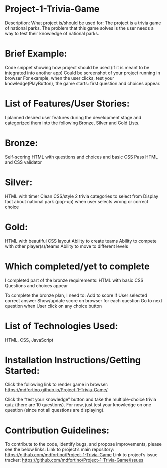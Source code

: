 # Project-1-Trivia-Game
Description:
What project is/should be used for:
The project is a trivia game of national parks. The problem that this game solves is the user needs a way to test their knowledge of national parks. 

# Brief Example:
Code snippet showing how project should be used (if it is meant to be integrated into another app)
Could be screenshot of your project running in browser
For example, when the user clicks, test your knowledge(PlayButton), the game starts: first question and choices appear. 


# List of Features/User Stories:
I planned desired user features during the development stage and categorized them into the following Bronze, Silver and Gold Lists.

# Bronze: 
Self-scoring
HTML with questions and choices and basic CSS
Pass HTML and CSS validator

# Silver:
HTML with timer
Clean CSS/style 
2 trivia categories to select from
Display fact about national park (pop-up) when user selects wrong or correct choice

# Gold:
HTML with beautiful CSS layout
Ability to create teams
Ability to compete with other player(s)/teams
Ability to move to different levels 

# Which completed/yet to complete
I completed part of the bronze requirements: 
HTML with basic CSS
Questions and choices appear

To complete the bronze plan, I need to:
Add to score if User selected correct answer
Show/update score on browser for each question
Go to next question when User click on any choice button


# List of Technologies Used:
HTML, CSS, JavaScript

# Installation Instructions/Getting Started:
Click the following link to render game in browser: https://mdfortino.github.io/Project-1-Trivia-Game/ 

Click the “test your knowledge” button and take the multiple-choice trivia quiz (there are 10 questions). For now, just test your knowledge on one question (since not all questions are displaying). 

# Contribution Guidelines:
To contribute to the code, identify bugs, and propose improvements, please see the below links: 
Link to project’s main repository: https://github.com/mdfortino/Project-1-Trivia-Game 
Link to project’s issue tracker: https://github.com/mdfortino/Project-1-Trivia-Game/issues 

